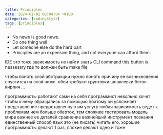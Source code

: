 ```yaml
---
title: Principles
date: 2024-01-02 08:04:04 +0100
categories: [codingStyle]
tags: [principles]
---
```

- No news is good news.  
- Do one thing well  
- Let someone else do the hard part  
- Principles are an expensive thing, and not everyone can afford them.  

IDE  это тоже зависимость но найти знать СLI command this button is nessesary
где то должен быть make file

чтобы понять слой абстракции нужно понять причину ее возникновения спустится на слой ниже.
обои требуют грунтовки шпаклевки бетон кирпич ...


программисты работают сами на себя
программист невольно хочет чтобы к нему обращались за помощью поэтому он усложняет представление предоставленную им услугу
любая зависимость ведет к проблемам
чем больше оберток, тем  сложнее тестировать
модель мира важнее ее деталей
сравнение важнейший инструмент познания
единственный способ язык это (не писать) читать его.
хорошие программисты делают 1 раз, плохие делают одно и тоже 